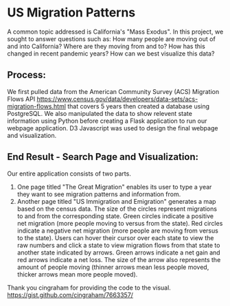 # US Migration Patterns

A common topic addressed is California's "Mass Exodus". 
In this project, we sought to answer questions such as:
How many people are moving out of and into California?
Where are they moving from and to?
How has this changed in recent pandemic years?
How can we best visualize this data?

## Process:
We first pulled data from the American Community Survey (ACS) Migration Flows API https://www.census.gov/data/developers/data-sets/acs-migration-flows.html that covers 5 years then created a database using PostgreSQL. We also manipulated the data to show relevent state information using Python before creating a Flask application to run our webpage application. D3 Javascript was used to design the final webpage and visualization. 

## End Result - Search Page and Visualization:
Our entire application consists of two parts. 
1. One page titled "The Great Migration" enables its user to type a year they want to see migration patterns and information from. 
2. Another page titled "US Immigration and Emigration" generates a map based on the census data. 
The size of the circles represent migrations to and from the corresponding state. Green circles indicate a positive net migration (more people moving to versus from the state). Red circles indicate a negative net migration (more people are moving from versus to the state). Users can hover their cursor over each state to view the raw numbers and click a state to view migration flows from that state to another state indicated by arrows. Green arrows indicate a net gain and red arrows indicate a net loss. The size of the arrow also represents the amount of people moving (thinner arrows mean less people moved, thicker arrows mean more people moved).

Thank you cingraham for providing the code to the visual. https://gist.github.com/cingraham/7663357/
